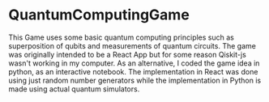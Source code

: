 # QuantumComputingGame

This Game uses some basic quantum computing principles such as superposition of qubits and measurements of quantum circuits. The game was originally intended to be a React App but for some reason Qiskit-js wasn't working in my computer. As an alternative, I coded the game idea in python, as an interactive notebook. The implementation in React was done using just random number generators while the implementation in Python is made using actual quantum simulators.
